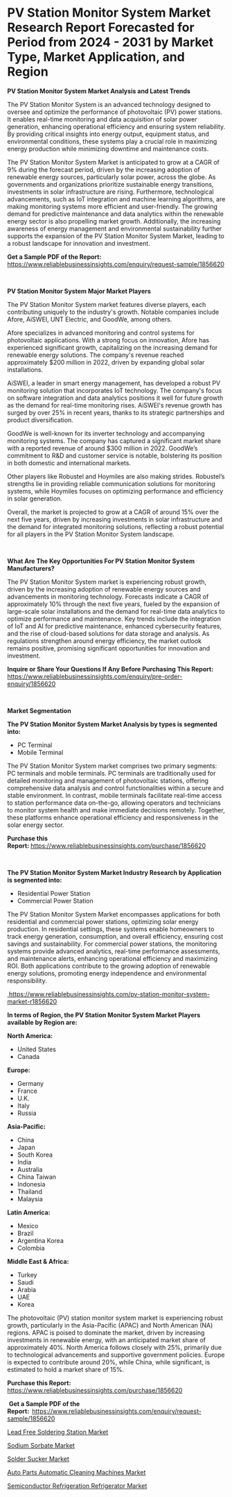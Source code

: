 <p><h1>PV Station Monitor System Market Research Report Forecasted for Period from 2024 -  2031 by Market Type, Market Application, and Region</h1></p><p><strong>PV Station Monitor System Market Analysis and Latest Trends</strong></p>
<p><p>The PV Station Monitor System is an advanced technology designed to oversee and optimize the performance of photovoltaic (PV) power stations. It enables real-time monitoring and data acquisition of solar power generation, enhancing operational efficiency and ensuring system reliability. By providing critical insights into energy output, equipment status, and environmental conditions, these systems play a crucial role in maximizing energy production while minimizing downtime and maintenance costs.</p><p>The PV Station Monitor System Market is anticipated to grow at a CAGR of 9% during the forecast period, driven by the increasing adoption of renewable energy sources, particularly solar power, across the globe. As governments and organizations prioritize sustainable energy transitions, investments in solar infrastructure are rising. Furthermore, technological advancements, such as IoT integration and machine learning algorithms, are making monitoring systems more efficient and user-friendly. The growing demand for predictive maintenance and data analytics within the renewable energy sector is also propelling market growth. Additionally, the increasing awareness of energy management and environmental sustainability further supports the expansion of the PV Station Monitor System Market, leading to a robust landscape for innovation and investment.</p></p>
<p><strong>Get a Sample PDF of the Report:&nbsp;</strong> <a href="https://www.reliablebusinessinsights.com/enquiry/request-sample/1856620?utm_campaign=1109&utm_medium=2&utm_source=Github&utm_content=ia&utm_term=20102024&utm_id=pv-station-monitor-system">https://www.reliablebusinessinsights.com/enquiry/request-sample/1856620</a></p>
<p>&nbsp;</p>
<p><strong>PV Station Monitor System Major Market Players</strong></p>
<p><p>The PV Station Monitor System market features diverse players, each contributing uniquely to the industry's growth. Notable companies include Afore, AiSWEI, UNT Electric, and GoodWe, among others.</p><p>Afore specializes in advanced monitoring and control systems for photovoltaic applications. With a strong focus on innovation, Afore has experienced significant growth, capitalizing on the increasing demand for renewable energy solutions. The company's revenue reached approximately $200 million in 2022, driven by expanding global solar installations.</p><p>AiSWEI, a leader in smart energy management, has developed a robust PV monitoring solution that incorporates IoT technology. The company's focus on software integration and data analytics positions it well for future growth as the demand for real-time monitoring rises. AiSWEI's revenue growth has surged by over 25% in recent years, thanks to its strategic partnerships and product diversification.</p><p>GoodWe is well-known for its inverter technology and accompanying monitoring systems. The company has captured a significant market share with a reported revenue of around $300 million in 2022. GoodWe’s commitment to R&D and customer service is notable, bolstering its position in both domestic and international markets.</p><p>Other players like Robustel and Hoymiles are also making strides. Robustel’s strengths lie in providing reliable communication solutions for monitoring systems, while Hoymiles focuses on optimizing performance and efficiency in solar generation.</p><p>Overall, the market is projected to grow at a CAGR of around 15% over the next five years, driven by increasing investments in solar infrastructure and the demand for integrated monitoring solutions, reflecting a robust potential for all players in the PV Station Monitor System landscape.</p></p>
<p>&nbsp;</p>
<p><strong>What Are The Key Opportunities For PV Station Monitor System Manufacturers?</strong></p>
<p><p>The PV Station Monitor System market is experiencing robust growth, driven by the increasing adoption of renewable energy sources and advancements in monitoring technology. Forecasts indicate a CAGR of approximately 10% through the next five years, fueled by the expansion of large-scale solar installations and the demand for real-time data analytics to optimize performance and maintenance. Key trends include the integration of IoT and AI for predictive maintenance, enhanced cybersecurity features, and the rise of cloud-based solutions for data storage and analysis. As regulations strengthen around energy efficiency, the market outlook remains positive, promising significant opportunities for innovation and investment.</p></p>
<p><strong>Inquire or Share Your Questions If Any Before Purchasing This Report:</strong> <a href="https://www.reliablebusinessinsights.com/enquiry/pre-order-enquiry/1856620?utm_campaign=1109&utm_medium=2&utm_source=Github&utm_content=ia&utm_term=20102024&utm_id=pv-station-monitor-system">https://www.reliablebusinessinsights.com/enquiry/pre-order-enquiry/1856620</a></p>
<p>&nbsp;</p>
<p><strong>Market Segmentation</strong></p>
<p><strong>The PV Station Monitor System Market Analysis by types is segmented into:</strong></p>
<p><ul><li>PC Terminal</li><li>Mobile Terminal</li></ul></p>
<p><p>The PV Station Monitor System market comprises two primary segments: PC terminals and mobile terminals. PC terminals are traditionally used for detailed monitoring and management of photovoltaic stations, offering comprehensive data analysis and control functionalities within a secure and stable environment. In contrast, mobile terminals facilitate real-time access to station performance data on-the-go, allowing operators and technicians to monitor system health and make immediate decisions remotely. Together, these platforms enhance operational efficiency and responsiveness in the solar energy sector.</p></p>
<p><strong>Purchase this Report:&nbsp;</strong><a href="https://www.reliablebusinessinsights.com/purchase/1856620?utm_campaign=1109&utm_medium=2&utm_source=Github&utm_content=ia&utm_term=20102024&utm_id=pv-station-monitor-system">https://www.reliablebusinessinsights.com/purchase/1856620</a></p>
<p>&nbsp;</p>
<p><strong>The PV Station Monitor System Market Industry Research by Application is segmented into:</strong></p>
<p><ul><li>Residential Power Station</li><li>Commercial Power Station</li></ul></p>
<p><p>The PV Station Monitor System Market encompasses applications for both residential and commercial power stations, optimizing solar energy production. In residential settings, these systems enable homeowners to track energy generation, consumption, and overall efficiency, ensuring cost savings and sustainability. For commercial power stations, the monitoring systems provide advanced analytics, real-time performance assessments, and maintenance alerts, enhancing operational efficiency and maximizing ROI. Both applications contribute to the growing adoption of renewable energy solutions, promoting energy independence and environmental responsibility.</p></p>
<p><a href="https://www.reliablebusinessinsights.com/pv-station-monitor-system-market-r1856620?utm_campaign=1109&utm_medium=2&utm_source=Github&utm_content=ia&utm_term=20102024&utm_id=pv-station-monitor-system">&nbsp;https://www.reliablebusinessinsights.com/pv-station-monitor-system-market-r1856620</a></p>
<p><strong>In terms of Region, the PV Station Monitor System Market Players available by Region are:</strong></p>
<p>
    <p> <strong> North America: </strong>
        <ul>
            <li>United States</li>
            <li>Canada</li>
        </ul>
        </p> 
    <p> <strong> Europe: </strong>
        <ul>
            <li>Germany</li>
            <li>France</li>
            <li>U.K.</li>
            <li>Italy</li>
            <li>Russia</li>
        </ul>
        </p> 
    <p> <strong> Asia-Pacific: </strong>
        <ul>
            <li>China</li>
            <li>Japan</li>
            <li>South Korea</li>
            <li>India</li>
            <li>Australia</li>
            <li>China Taiwan</li>
            <li>Indonesia</li>
            <li>Thailand</li>
            <li>Malaysia</li>
        </ul>
        </p> 
    <p> <strong> Latin America: </strong>
        <ul>
            <li>Mexico</li>
            <li>Brazil</li>
            <li>Argentina Korea</li>
            <li>Colombia</li>
        </ul>
        </p> 
    <p> <strong> Middle East & Africa: </strong>
        <ul>
            <li>Turkey</li>
            <li>Saudi</li>
            <li>Arabia</li>
            <li>UAE</li>
            <li>Korea</li>
        </ul>
    </p>
    </p>
<p><p>The photovoltaic (PV) station monitor system market is experiencing robust growth, particularly in the Asia-Pacific (APAC) and North American (NA) regions. APAC is poised to dominate the market, driven by increasing investments in renewable energy, with an anticipated market share of approximately 40%. North America follows closely with 25%, primarily due to technological advancements and supportive government policies. Europe is expected to contribute around 20%, while China, while significant, is estimated to hold a market share of 15%.</p></p>
<p><strong>Purchase this Report: </strong><a href="https://www.reliablebusinessinsights.com/purchase/1856620?utm_campaign=1109&utm_medium=2&utm_source=Github&utm_content=ia&utm_term=20102024&utm_id=pv-station-monitor-system">https://www.reliablebusinessinsights.com/purchase/1856620</a></p>
<p>&nbsp;<strong>Get a Sample PDF of the Report:&nbsp;&nbsp;</strong><a href="https://www.reliablebusinessinsights.com/enquiry/request-sample/1856620?utm_campaign=1109&utm_medium=2&utm_source=Github&utm_content=ia&utm_term=20102024&utm_id=pv-station-monitor-system">https://www.reliablebusinessinsights.com/enquiry/request-sample/1856620</a></p>
<p><strong></strong></p>
<p><p><a href="https://www.linkedin.com/pulse/driving-forces-global-lead-free-soldering-station-market-8uhue?utm_campaign=1109&utm_medium=2&utm_source=Github&utm_content=ia&utm_term=20102024&utm_id=pv-station-monitor-system">Lead Free Soldering Station Market</a></p><p><a href="https://medium.com/@myongmalandd1g/consumer-behavior-shifts-in-the-sodium-sorbate-market-demand-analysis-and-forecast-2024-2031-e1176c406e71?postPublishedType=repub&utm_campaign=1109&utm_medium=2&utm_source=Github&utm_content=ia&utm_term=20102024&utm_id=pv-station-monitor-system">Sodium Sorbate Market</a></p><p><a href="https://www.linkedin.com/pulse/solder-sucker-market-share-size-trends-industry-analysis-fpixe?utm_campaign=1109&utm_medium=2&utm_source=Github&utm_content=ia&utm_term=20102024&utm_id=pv-station-monitor-system">Solder Sucker Market</a></p><p><a href="https://github.com/seraphinaqist/Market-Research-Report-List-1/blob/main/auto-parts-automatic-cleaning-machines-market.md?utm_campaign=1109&utm_medium=2&utm_source=Github&utm_content=ia&utm_term=20102024&utm_id=pv-station-monitor-system">Auto Parts Automatic Cleaning Machines Market</a></p><p><a href="https://github.com/stumpefzclearez/Market-Research-Report-List-1/blob/main/semiconductor-refrigeration-refrigerator-market.md?utm_campaign=1109&utm_medium=2&utm_source=Github&utm_content=ia&utm_term=20102024&utm_id=pv-station-monitor-system">Semiconductor Refrigeration Refrigerator Market</a></p></p>